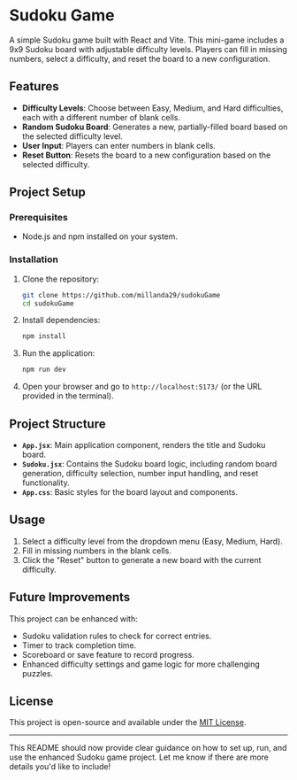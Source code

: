 # Sudoku Game

A simple Sudoku game built with React and Vite. This mini-game includes a 9x9 Sudoku board with adjustable difficulty levels. Players can fill in missing numbers, select a difficulty, and reset the board to a new configuration.

## Features

- **Difficulty Levels**: Choose between Easy, Medium, and Hard difficulties, each with a different number of blank cells.
- **Random Sudoku Board**: Generates a new, partially-filled board based on the selected difficulty level.
- **User Input**: Players can enter numbers in blank cells.
- **Reset Button**: Resets the board to a new configuration based on the selected difficulty.

## Project Setup

### Prerequisites
- Node.js and npm installed on your system.

### Installation

1. Clone the repository:
   ```bash
   git clone https://github.com/millanda29/sudokuGame
   cd sudokuGame
   ```

2. Install dependencies:
   ```bash
   npm install
   ```

3. Run the application:
   ```bash
   npm run dev
   ```

4. Open your browser and go to `http://localhost:5173/` (or the URL provided in the terminal).

## Project Structure

- **`App.jsx`**: Main application component, renders the title and Sudoku board.
- **`Sudoku.jsx`**: Contains the Sudoku board logic, including random board generation, difficulty selection, number input handling, and reset functionality.
- **`App.css`**: Basic styles for the board layout and components.

## Usage

1. Select a difficulty level from the dropdown menu (Easy, Medium, Hard).
2. Fill in missing numbers in the blank cells.
3. Click the "Reset" button to generate a new board with the current difficulty.

## Future Improvements

This project can be enhanced with:
- Sudoku validation rules to check for correct entries.
- Timer to track completion time.
- Scoreboard or save feature to record progress.
- Enhanced difficulty settings and game logic for more challenging puzzles.

## License

This project is open-source and available under the [MIT License](https://opensource.org/licenses/MIT).

---

This README should now provide clear guidance on how to set up, run, and use the enhanced Sudoku game project. Let me know if there are more details you'd like to include!